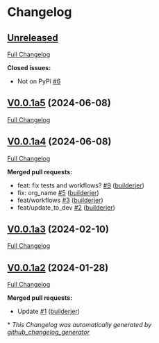 # Changelog

## [Unreleased](https://github.com/OpenVoiceOS/ovos-skill-moviemaster/tree/HEAD)

[Full Changelog](https://github.com/OpenVoiceOS/ovos-skill-moviemaster/compare/V0.0.1a5...HEAD)

**Closed issues:**

- Not on PyPi [\#6](https://github.com/OpenVoiceOS/ovos-skill-moviemaster/issues/6)

## [V0.0.1a5](https://github.com/OpenVoiceOS/ovos-skill-moviemaster/tree/V0.0.1a5) (2024-06-08)

[Full Changelog](https://github.com/OpenVoiceOS/ovos-skill-moviemaster/compare/V0.0.1a4...V0.0.1a5)

## [V0.0.1a4](https://github.com/OpenVoiceOS/ovos-skill-moviemaster/tree/V0.0.1a4) (2024-06-08)

[Full Changelog](https://github.com/OpenVoiceOS/ovos-skill-moviemaster/compare/V0.0.1a3...V0.0.1a4)

**Merged pull requests:**

- feat: fix tests and workflows? [\#9](https://github.com/OpenVoiceOS/ovos-skill-moviemaster/pull/9) ([builderjer](https://github.com/builderjer))
- fix: org\_name [\#5](https://github.com/OpenVoiceOS/ovos-skill-moviemaster/pull/5) ([builderjer](https://github.com/builderjer))
- feat/workflows [\#3](https://github.com/OpenVoiceOS/ovos-skill-moviemaster/pull/3) ([builderjer](https://github.com/builderjer))
- feat/update\_to\_dev [\#2](https://github.com/OpenVoiceOS/ovos-skill-moviemaster/pull/2) ([builderjer](https://github.com/builderjer))

## [V0.0.1a3](https://github.com/OpenVoiceOS/ovos-skill-moviemaster/tree/V0.0.1a3) (2024-02-10)

[Full Changelog](https://github.com/OpenVoiceOS/ovos-skill-moviemaster/compare/V0.0.1a2...V0.0.1a3)

## [V0.0.1a2](https://github.com/OpenVoiceOS/ovos-skill-moviemaster/tree/V0.0.1a2) (2024-01-28)

[Full Changelog](https://github.com/OpenVoiceOS/ovos-skill-moviemaster/compare/3f841b6b950d223958ad4616b7d08910436509c5...V0.0.1a2)

**Merged pull requests:**

- Update [\#1](https://github.com/OpenVoiceOS/ovos-skill-moviemaster/pull/1) ([builderjer](https://github.com/builderjer))



\* *This Changelog was automatically generated by [github_changelog_generator](https://github.com/github-changelog-generator/github-changelog-generator)*
